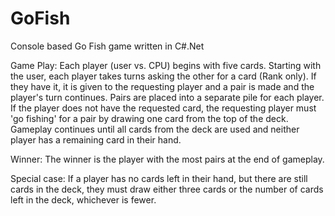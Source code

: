 # GoFish
Console based Go Fish game written in C#.Net

Game Play:
  Each player (user vs. CPU) begins with five cards. Starting with the user, each player takes turns
  asking the other for a card (Rank only). If they have it, it is given to the requesting player and
  a pair is made and the player's turn continues. Pairs are placed into a separate pile for each player. 
  If the player does not have the requested card, the requesting player must 'go fishing' for a pair by 
  drawing one card from the top of the deck. Gameplay continues until all cards from the deck are used
  and neither player has a remaining card in their hand.

Winner: 
  The winner is the player with the most pairs at the end of gameplay.

Special case:
  If a player has no cards left in their hand, but there are still cards in the deck, they must draw
  either three cards or the number of cards left in the deck, whichever is fewer.
